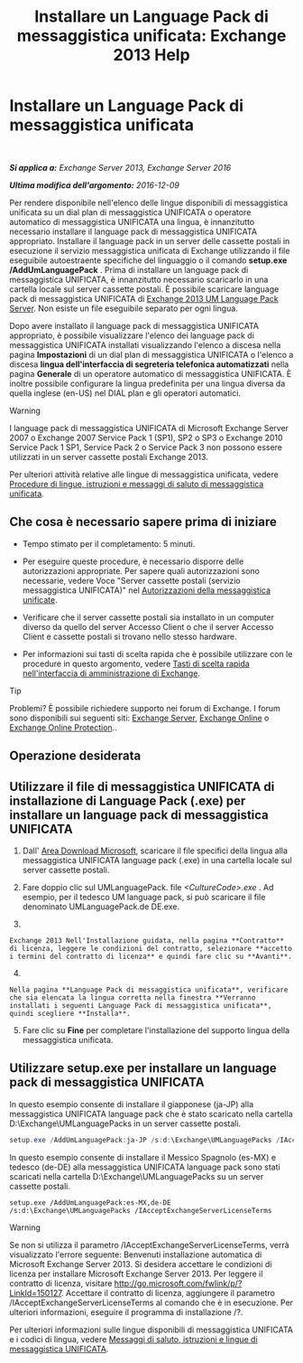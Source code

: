 ﻿---
title: 'Installare un Language Pack di messaggistica unificata: Exchange 2013 Help'
TOCTitle: Installare un Language Pack di messaggistica unificata
ms:assetid: ed14ffa5-c9b0-4367-b5da-564024b360ff
ms:mtpsurl: https://technet.microsoft.com/it-it/library/Dd876951(v=EXCHG.150)
ms:contentKeyID: 50481988
ms.date: 05/22/2018
mtps_version: v=EXCHG.150
ms.translationtype: MT
---

# Installare un Language Pack di messaggistica unificata

 

_**Si applica a:** Exchange Server 2013, Exchange Server 2016_

_**Ultima modifica dell'argomento:** 2016-12-09_

Per rendere disponibile nell'elenco delle lingue disponibili di messaggistica unificata su un dial plan di messaggistica UNIFICATA o operatore automatico di messaggistica UNIFICATA una lingua, è innanzitutto necessario installare il language pack di messaggistica UNIFICATA appropriato. Installare il language pack in un server delle cassette postali in esecuzione il servizio messaggistica unificata di Exchange utilizzando il file eseguibile autoestraente specifiche del linguaggio o il comando **setup.exe /AddUmLanguagePack** . Prima di installare un language pack di messaggistica UNIFICATA, è innanzitutto necessario scaricarlo in una cartella locale sul server cassette postali. È possibile scaricare language pack di messaggistica UNIFICATA di [Exchange 2013 UM Language Pack Server](https://go.microsoft.com/fwlink/p/?linkid=266542). Non esiste un file eseguibile separato per ogni lingua.

Dopo avere installato il language pack di messaggistica UNIFICATA appropriato, è possibile visualizzare l'elenco dei language pack di messaggistica UNIFICATA installati visualizzando l'elenco a discesa nella pagina **Impostazioni** di un dial plan di messaggistica UNIFICATA o l'elenco a discesa **lingua dell'interfaccia di segreteria telefonica automatizzati** nella pagina **Generale** di un operatore automatico di messaggistica UNIFICATA. È inoltre possibile configurare la lingua predefinita per una lingua diversa da quella inglese (en-US) nel DIAL plan e gli operatori automatici.


> [!WARNING]
> I language pack di messaggistica UNIFICATA di Microsoft Exchange Server 2007 o Exchange&nbsp;2007 Service Pack 1 (SP1), SP2 o SP3 o Exchange 2010 Service Pack 1 SP1, Service Pack 2 o Service Pack 3 non possono essere utilizzati in un server cassette postali Exchange 2013.



Per ulteriori attività relative alle lingue di messaggistica unificata, vedere [Procedure di lingue, istruzioni e messaggi di saluto di messaggistica unificata](um-languages-prompts-and-greetings-procedures-exchange-2013-help.md).

## Che cosa è necessario sapere prima di iniziare

  - Tempo stimato per il completamento: 5 minuti.

  - Per eseguire queste procedure, è necessario disporre delle autorizzazioni appropriate. Per sapere quali autorizzazioni sono necessarie, vedere Voce "Server cassette postali (servizio messaggistica UNIFICATA)" nel [Autorizzazioni della messaggistica unificate](unified-messaging-permissions-exchange-2013-help.md).

  - Verificare che il server cassette postali sia installato in un computer diverso da quello del server Accesso Client o che il server Accesso Client e cassette postali si trovano nello stesso hardware.

  - Per informazioni sui tasti di scelta rapida che è possibile utilizzare con le procedure in questo argomento, vedere [Tasti di scelta rapida nell'interfaccia di amministrazione di Exchange](keyboard-shortcuts-in-the-exchange-admin-center-exchange-online-protection-help.md).


> [!TIP]
> Problemi? È possibile richiedere supporto nei forum di Exchange. I forum sono disponibili sui seguenti siti: <A href="https://go.microsoft.com/fwlink/p/?linkid=60612">Exchange Server</A>, <A href="https://go.microsoft.com/fwlink/p/?linkid=267542">Exchange Online</A> o <A href="https://go.microsoft.com/fwlink/p/?linkid=285351">Exchange Online Protection</A>..



## Operazione desiderata

## Utilizzare il file di messaggistica UNIFICATA di installazione di Language Pack (.exe) per installare un language pack di messaggistica UNIFICATA

1.  Dall' [Area Download Microsoft](https://go.microsoft.com/fwlink/p/?linkid=266542), scaricare il file specifici della lingua alla messaggistica UNIFICATA language pack (.exe) in una cartella locale sul server cassette postali.

2.  Fare doppio clic sul UMLanguagePack. file *\<CultureCode\>.exe* . Ad esempio, per il tedesco UM language pack, si può scaricare il file denominato UMLanguagePack.de DE.exe.

3.  
    
    Exchange 2013 Nell'Installazione guidata, nella pagina **Contratto** di licenza, leggere le condizioni del contratto, selezionare **accetto i termini del contratto di licenza** e quindi fare clic su **Avanti**.

4.  
    
    Nella pagina **Language Pack di messaggistica unificata**, verificare che sia elencata la lingua corretta nella finestra **Verranno installati i seguenti Language Pack di messaggistica unificata**, quindi scegliere **Installa**.

5.  Fare clic su **Fine** per completare l'installazione del supporto lingua della messaggistica unificata.

## Utilizzare setup.exe per installare un language pack di messaggistica UNIFICATA

In questo esempio consente di installare il giapponese (ja-JP) alla messaggistica UNIFICATA language pack che è stato scaricato nella cartella D:\\Exchange\\UMLanguagePacks in un server cassette postali.

```powershell
setup.exe /AddUmLanguagePack:ja-JP /s:d:\Exchange\UMLanguagePacks /IAcceptExchangeServerLicenseTerms
```

In questo esempio consente di installare il Messico Spagnolo (es-MX) e tedesco (de-DE) alla messaggistica UNIFICATA language pack sono stati scaricati nella cartella D:\\Exchange\\UMLanguagePacks su un server cassette postali.

    setup.exe /AddUmLanguagePack:es-MX,de-DE /s:d:\Exchange\UMLanguagePacks /IAcceptExchangeServerLicenseTerms


> [!WARNING]
> Se non si utilizza il parametro /IAcceptExchangeServerLicenseTerms, verrà visualizzato l'errore seguente: Benvenuti installazione automatica di Microsoft Exchange Server 2013. Si desidera accettare le condizioni di licenza per installare Microsoft Exchange Server 2013. Per leggere il contratto di licenza, visitare http://go.microsoft.com/fwlink/p/?LinkId=150127. Accettare il contratto di licenza, aggiungere il parametro /IAcceptExchangeServerLicenseTerms al comando che è in esecuzione. Per ulteriori informazioni, eseguire il programma di installazione /?.



Per ulteriori informazioni sulle lingue disponibili di messaggistica UNIFICATA e i codici di lingua, vedere [Messaggi di saluto, istruzioni e lingue di messaggistica UNIFICATA](um-languages-prompts-and-greetings-exchange-2013-help.md).

